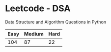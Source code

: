 # Leetcode - DSA

Data Structure and Algorithm Questions in Python

| Easy   |  Medium  | Hard |
|--------|----------|------|
|  104   |    87    |  22  |
